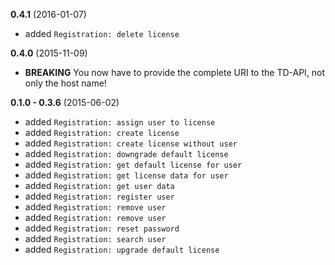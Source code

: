 **0.4.1** (2016-01-07)

* added `Registration: delete license`


**0.4.0** (2015-11-09)

* **BREAKING** You now have to provide the complete URI to the TD-API, not only the host name!


**0.1.0 - 0.3.6** (2015-06-02)

* added `Registration: assign user to license`
* added `Registration: create license`
* added `Registration: create license without user`
* added `Registration: downgrade default license`
* added `Registration: get default license for user`
* added `Registration: get license data for user`
* added `Registration: get user data`
* added `Registration: register user`
* added `Registration: remove user`
* added `Registration: remove user`
* added `Registration: reset password`
* added `Registration: search user`
* added `Registration: upgrade default license`
